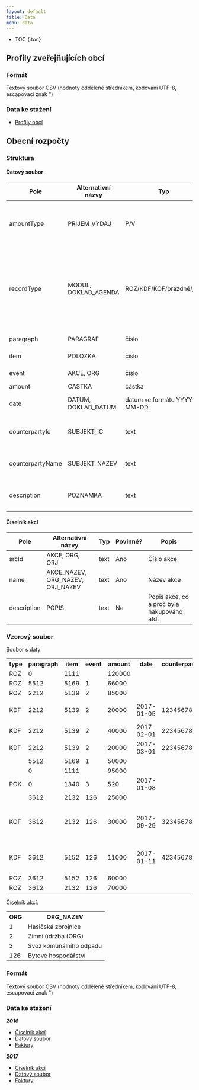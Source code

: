 ```yaml
---
layout: default
title: Data
menu: data
---
```


* TOC
{:toc}

## Profily zveřejňujících obcí

### Formát

Textový soubor CSV (hodnoty oddělené středníkem, kódování UTF-8, escapovací znak ")

### Data ke stažení
- [Profily obcí](https://cityvizor.cz/data/exports/profiles.csv)

## Obecní rozpočty

### Struktura

#### Datový soubor
<table class="table table-condensed table-hover table-striped">
  <thead>
    <tr><th>Pole</th><th>Alternativní názvy</th><th>Typ</th><th>Povinné?</th><th>Popis</th></tr>    
  </thead>
  <tbody>
    <tr><td>amountType</td><td>PRIJEM_VYDAJ</td><td>P/V</td><td>Ne</td><td>Označení zda se jedná o příjmový či výdajový záznam</td></tr>
    <tr><td>recordType</td><td>MODUL, DOKLAD_AGENDA</td><td>ROZ/KDF/KOF/prázdné/jiné</td><td>Ano</td><td>Typ záznamu. ROZ = rozpočet, KDF = došlá faktura, KOF = odešlá faktura, prázdné/jiné = ostatní záznamy</td></tr>
    <tr><td>paragraph</td><td>PARAGRAF</td><td>číslo</td><td>Ano</td><td>Rozpočtový paragraf</td></tr>
    <tr><td>item</td><td>POLOZKA</td><td>číslo</td><td>Ano</td><td>Rozpočtová položka</td></tr>
    <tr><td>event</td><td>AKCE, ORG</td><td>číslo</td><td>Ne</td><td>Číslo akce dle číselníku</td></tr>
    <tr><td>amount</td><td>CASTKA</td><td>částka</td><td>Ano</td><td>Částka v Kč</td></tr>
    <tr><td>date</td><td>DATUM, DOKLAD_DATUM</td><td>datum ve formátu YYYY-MM-DD</td><td>Ne</td><td>Datum, pouze u faktur</td></tr>
    <tr><td>counterpartyId</td><td>SUBJEKT_IC</td><td>text</td><td>Ne</td><td>IČO protistrany, pouze u faktur</td></tr>
    <tr><td>counterpartyName</td><td>SUBJEKT_NAZEV</td><td>text</td><td>Ne</td><td>Jméno protistrany, pouze u faktur</td></tr>
    <tr><td>description</td><td>POZNAMKA</td><td>text</td><td>Ne</td><td>Popis faktury, pouze u faktur</td></tr>
  </tbody>
</table>
    
#### Číselník akcí
<table class="table table-condensed table-hover table-striped">
  <thead>
    <tr><th>Pole</th><th>Alternativní názvy</th><th>Typ</th><th>Povinné?</th><th>Popis</th></tr>    
  </thead>
  <tbody>
  <tr><td>srcId</td><td>AKCE, ORG, ORJ</td><td>text</td><td>Ano</td><td>Číslo akce</td></tr>
    <tr><td>name</td><td>AKCE_NAZEV, ORG_NAZEV, ORJ_NAZEV</td><td>text</td><td>Ano</td><td>Název akce</td></tr>
    <tr><td>description</td><td>POPIS</td><td>text</td><td>Ne</td><td>Popis akce, co a proč byla nakupováno atd.</td></tr>
  </tbody>
</table>

### Vzorový soubor

Soubor s daty:

<table class="table table-condensed table-hover table-striped">
  <tr>
    <th>type</th>
    <th>paragraph</th>
    <th>item</th>
    <th>event</th>
    <th>amount</th>
    <th>date</th>
    <th>counterpartyId</th>
    <th>counterpartyName</th>
    <th>description</th>
  </tr>
  <tr>
    <td>ROZ</td>
    <td>0</td>
    <td>1111</td>
    <td></td>
    <td>120000</td>
    <td></td>
    <td></td>
    <td></td>
    <td></td>
  </tr>
  <tr>
    <td>ROZ</td>
    <td>5512</td>
    <td>5169</td>
    <td>1</td>
    <td>66000</td>
    <td></td>
    <td></td>
    <td></td>
    <td></td>
  </tr>
  <tr>
    <td>ROZ</td>
    <td>2212</td>
    <td>5139</td>
    <td>2</td>
    <td>85000</td>
    <td></td>
    <td></td>
    <td></td>
    <td></td>
  </tr>
  <tr>
    <td>KDF</td>
    <td>2212</td>
    <td>5139</td>
    <td>2</td>
    <td>20000</td>
    <td>2017-01-05</td>
    <td>12345678</td>
    <td>Jiří Novák</td>
    <td>Uhrada za smluvené služby</td>
  </tr>
  <tr>
    <td>KDF</td>
    <td>2212</td>
    <td>5139</td>
    <td>2</td>
    <td>40000</td>
    <td>2017-02-01</td>
    <td>22345678</td>
    <td>Doprava a.s.</td>
    <td>Uhrada za leden</td>
  </tr>
  <tr>
    <td>KDF</td>
    <td>2212</td>
    <td>5139</td>
    <td>2</td>
    <td>20000</td>
    <td>2017-03-01</td>
    <td>22345678</td>
    <td>Doprava a.s.</td>
    <td>Uhrada za unor</td>
  </tr>
  <tr>
    <td></td>
    <td>5512</td>
    <td>5169</td>
    <td>1</td>
    <td>50000</td>
    <td></td>
    <td></td>
    <td></td>
    <td></td>
  </tr>
  <tr>
    <td></td>
    <td>0</td>
    <td>1111</td>
    <td></td>
    <td>95000</td>
    <td></td>
    <td></td>
    <td></td>
    <td></td>
  </tr>
  <tr>
    <td>POK</td>
    <td>0</td>
    <td>1340</td>
    <td>3</td>
    <td>520</td>
    <td>2017-01-08</td>
    <td></td>
    <td></td>
    <td>Platební poukazka<br></td>
  </tr>
  <tr>
    <td></td>
    <td>3612</td>
    <td>2132</td>
    <td>126</td>
    <td>25000</td>
    <td></td>
    <td></td>
    <td></td>
    <td></td>
  </tr>
  <tr>
    <td>KOF</td>
    <td>3612</td>
    <td>2132</td>
    <td>126</td>
    <td>30000</td>
    <td>2017-09-29</td>
    <td>32345678</td>
    <td>ABC Group, a.s.</td>
    <td>Pronájem prostor právnické osobě – září</td>
  </tr>
  <tr>
    <td>KDF</td>
    <td>3612</td>
    <td>5152</td>
    <td>126</td>
    <td>11000</td>
    <td>2017-01-11</td>
    <td>42345678</td>
    <td>RWE</td>
    <td>Byty - dodávka tep. energie </td>
  </tr>
  <tr>
    <td>ROZ</td>
    <td>3612</td>
    <td>5152</td>
    <td>126</td>
    <td>60000</td>
    <td></td>
    <td></td>
    <td></td>
    <td></td>
  </tr>
  <tr>
    <td>ROZ</td>
    <td>3612</td>
    <td>2132</td>
    <td>126</td>
    <td>70000</td>
    <td></td>
    <td></td>
    <td></td>
    <td></td>
  </tr>
</table>

Číselník akcí:

<table class="table table-condensed table-hover table-striped">
  <tr>
    <th>ORG</th>
    <th>ORG_NAZEV</th>
  </tr>
  <tr>
    <td>1</td>
    <td>Hasičská zbrojnice</td>
  </tr>
  <tr>
    <td>2</td>
    <td>Zimní údržba (ORG)</td>
  </tr>
  <tr>
    <td>3</td>
    <td>Svoz komunálního odpadu</td>
  </tr>
  <tr>
    <td>126</td>
    <td>Bytové hospodářství</td>
  </tr>
</table>

### Formát

Textový soubor CSV (hodnoty oddělené středníkem, kódování UTF-8, escapovací znak ")

### Data ke stažení

***2016***
- [Číselník akcí](https://cityvizor.cz/data/exports/budgets-2016.events.csv)
- [Datový soubor](https://cityvizor.cz/data/exports/budgets-2016.data.csv)
- [Faktury](https://cityvizor.cz/data/exports/budgets-2016.payments.csv)

***2017***
- [Číselník akcí](https://cityvizor.cz/data/exports/budgets-2017.events.csv)
- [Datový soubor](https://cityvizor.cz/data/exports/budgets-2017.data.csv)
- [Faktury](https://cityvizor.cz/data/exports/budgets-2017.payments.csv)
